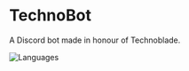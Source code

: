# TechnoBot
A Discord bot made in honour of Technoblade.

![Languages](https://skillicons.dev/icons?i=nodejs)
